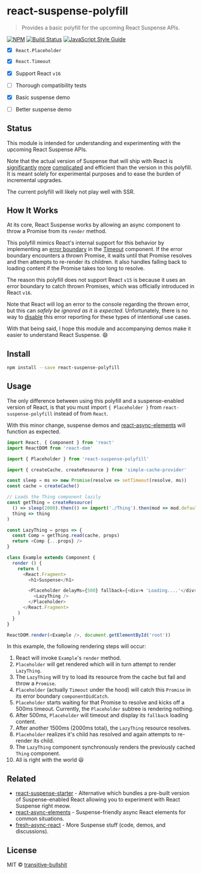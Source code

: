 # react-suspense-polyfill

> Provides a basic polyfill for the upcoming React Suspense APIs.

[![NPM](https://img.shields.io/npm/v/react-suspense-polyfill.svg)](https://www.npmjs.com/package/react-suspense-polyfill) [![Build Status](https://travis-ci.com/transitive-bullshit/react-suspense-polyfill.svg?branch=master)](https://travis-ci.com/transitive-bullshit/react-suspense-polyfill) [![JavaScript Style Guide](https://img.shields.io/badge/code_style-standard-brightgreen.svg)](https://standardjs.com)

- [x] `React.Placeholder`
- [x] `React.Timeout`
- [x] Support React `v16`
- [ ] Thorough compatibility tests
- [x] Basic suspense demo
- [ ] Better suspense demo


## Status

This module is intended for understanding and experimenting with the upcoming React Suspense APIs.

Note that the actual version of Suspense that will ship with React is [significantly](https://github.com/facebook/react/pull/12279) [more](https://github.com/facebook/react/pull/13397) [complicated](https://github.com/facebook/react/pull/13398) and efficient than the version in this polyfill. It is meant solely for experimental purposes and to ease the burden of incremental upgrades.

The current polyfill will likely not play well with SSR.

## How It Works

At its core, React Suspense works by allowing an async component to throw a Promise from its `render` method.

This polyfill mimics React's internal support for this behavior by implementing an [error boundary](https://reactjs.org/docs/error-boundaries.html) in the [Timeout](src/timeout.js) component. If the error boundary encounters a thrown Promise, it waits until that Promise resolves and then attempts to re-render its children. It also handles falling back to loading content if the Promise takes too long to resolve.

The reason this polyfill does not support React `v15` is because it uses an error boundary to catch thrown Promises, which was officially introduced in React `v16`.

Note that React will log an error to the console regarding the thrown error, but this can *safely be ignored as it is expected*. Unfortunately, there is no way to [disable](https://github.com/facebook/react/issues/11098) this error reporting for these types of intentional use cases.

With that being said, I hope this module and accompanying demos make it easier to understand React Suspense. 😄


## Install

```bash
npm install --save react-suspense-polyfill
```


## Usage

The only difference between using this polyfill and a suspense-enabled version of React, is that you must import `{ Placeholder }` from `react-suspense-polyfill` instead of from `React`.

With this minor change, suspense demos and [react-async-elements](https://github.com/palmerhq/react-async-elements) will function as expected.

```js
import React, { Component } from 'react'
import ReactDOM from 'react-dom'

import { Placeholder } from 'react-suspense-polyfill'

import { createCache, createResource } from 'simple-cache-provider'

const sleep = ms => new Promise(resolve => setTimeout(resolve, ms))
const cache = createCache()

// Loads the Thing component lazily
const getThing = createResource(
  () => sleep(2000).then(() => import('./Thing').then(mod => mod.default)),
  thing => thing
)

const LazyThing = props => {
  const Comp = getThing.read(cache, props)
  return <Comp {...props} />
}

class Example extends Component {
  render () {
    return (
      <React.Fragment>
        <h1>Suspense</h1>

        <Placeholder delayMs={500} fallback={<div>🌀 'Loading....'</div>}>
          <LazyThing />
        </Placeholder>
      </React.Fragment>
    )
  }
}

ReactDOM.render(<Example />, document.getElementById('root'))
```

In this example, the following rendering steps will occur:

1. React will invoke `Example`'s `render` method.
2. `Placeholder` will get rendered which will in turn attempt to render `LazyThing`.
3. The `LazyThing` will try to load its resource from the cache but fail and throw a `Promise`.
4. `Placeholder` (actually `Timeout` under the hood) will catch this `Promise` in its error boundary `componentDidCatch`.
5. `Placeholder` starts waiting for that Promise to resolve and kicks off a 500ms timeout. Currently, the `Placeholder` subtree is rendering nothing.
6. After 500ms, `Placeholder` will timeout and display its `fallback` loading content.
7. After another 1500ms (2000ms total), the `LazyThing` resource resolves.
8. `Placeholder` realizes it's child has resolved and again attempts to re-render its child.
9. The `LazyThing` component synchronously renders the previously cached `Thing` component.
10. All is right with the world 😃


## Related

- [react-suspense-starter](https://github.com/palmerhq/react-suspense-starter) - Alternative which bundles a pre-built version of Suspense-enabled React allowing you to experiment with React Suspense right meow.
- [react-async-elements](https://github.com/palmerhq/react-async-elements) - Suspense-friendly async React elements for common situations.
- [fresh-async-react](https://github.com/sw-yx/fresh-async-react) - More Suspense stuff (code, demos, and discussions).


## License

MIT © [transitive-bullshit](https://github.com/transitive-bullshit)
